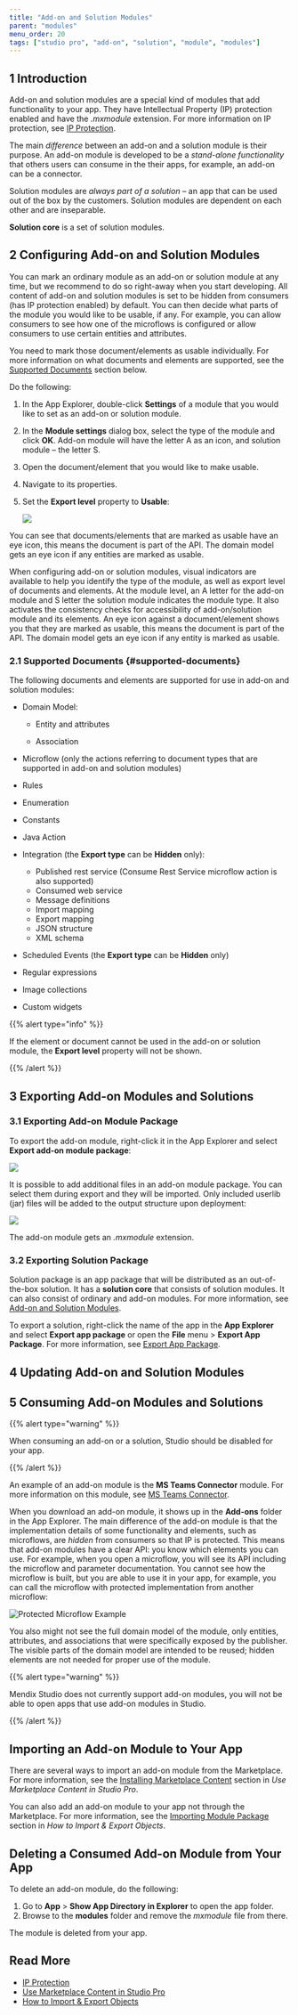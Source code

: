 ```yaml
---
title: "Add-on and Solution Modules"
parent: "modules"
menu_order: 20
tags: ["studio pro", "add-on", "solution", "module", "modules"]
---
```


## 1 Introduction

Add-on and solution modules are a special kind of modules that add functionality to your app. They have Intellectual Property (IP) protection enabled and have the *.mxmodule* extension. For more information on IP protection, see [IP Protection](/appstore/creating-content/sol-ip-protection). 

The main *difference* between an add-on and a solution module is their purpose. An add-on module is developed to be a *stand-alone functionality* that others users can consume in the their apps, for example, an add-on can be a connector. 

Solution modules are *always part of a solution* – an app that can be used out of the box by the customers. Solution modules are dependent on each other and are inseparable.  

**Solution core** is a set of solution modules. 

## 2 Configuring Add-on and Solution Modules

You can mark an ordinary module as an add-on or solution module at any time, but we recommend to do so right-away when you start developing. All content of add-on and solution modules is set to be hidden from consumers (has IP protection enabled) by default. You can then decide what parts of the module you would like to be usable, if any. For example, you can allow consumers to see how one of the microflows is configured or allow consumers to use certain entities and attributes. 

You need to mark those document/elements as usable individually. For more information on what documents and elements are supported, see the [Supported Documents](#supported-documents) section below. 

Do the following:

1. In the App Explorer, double-click **Settings** of a module that you would like to set as an add-on or solution module. 

2. In the **Module settings** dialog box, select the type of the module and click **OK**. Add-on module will have the letter A as an icon, and solution module – the letter S. 

3. Open the document/element that you would like to make usable.

2. Navigate to its properties.

3. Set the **Export level** property to **Usable**:

   ![](attachments/add-on-and-solution-modules/export-level-property.png)
   

You can see that documents/elements that are marked as usable have an eye icon, this means the document is part of the API. The domain model gets an eye icon if any entities are marked as usable. 

When configuring add-on or solution modules, visual indicators are available to help you identify the type of the module, as well as export level of documents and elements. At the module level, an A letter for the add-on module and S letter the solution module indicates the module type. It also activates the consistency checks for accessibility of add-on/solution module and its elements. An eye icon against a document/element shows you that they are marked as usable, this means the document is part of the API. The domain model gets an eye icon if any entity is marked as usable. 

### 2.1 Supported Documents {#supported-documents}

The following documents and elements are supported for use in add-on and solution modules:

* Domain Model:

    * Entity and attributes

    * Association
* Microflow (only the actions referring to document types that are supported in add-on and solution modules)
* Rules
* Enumeration
* Constants
* Java Action
* Integration (the **Export type** can be **Hidden** only):

    * Published rest service (Consume Rest Service microflow action is also supported)
    * Consumed web service
    * Message definitions
    * Import mapping
    * Export mapping
    * JSON structure
    * XML schema
* Scheduled Events (the **Export type** can be **Hidden** only)
* Regular expressions
* Image collections
* Custom widgets

{{% alert type="info" %}}

If the element or document cannot be used in the add-on or solution module, the **Export level** property will not be shown. 

{{% /alert %}}

## 3 Exporting Add-on Modules and Solutions

### 3.1 Exporting Add-on Module Package

To export the add-on module, right-click it in the App Explorer and select **Export add-on module package**: 

![](attachments/add-on-and-solution-modules/export-add-on.png)

It is possible to add additional files in an add-on module package. You can select them during export and they will be imported. Only included userlib (jar) files will be added to the output structure upon deployment:

![](attachments/add-on-and-solution-modules/select-depencencies-add-on-export.png)

The add-on module gets an *.mxmodule* extension.

### 3.2 Exporting Solution Package

Solution package is an app package that will be distributed as an out-of-the-box solution. It has a **solution core** that consists of solution modules. It can also consist of ordinary and add-on modules. For more information, see [Add-on and Solution Modules](add-on-and-solution-modules). 

To export a solution, right-click the name of the app in the **App Explorer** and select **Export app package** or open the **File** menu > **Export App Package**. For more information, see [Export App Package](export-app-package-dialog).

## 4 Updating Add-on and Solution Modules



## 5 Consuming Add-on Modules and Solutions

{{% alert type="warning" %}}

When consuming an add-on or a solution, Studio should be disabled for your app. 

{{% /alert %}}

An example of an add-on module is the **MS Teams Connector** module. For more information on this module, see [MS Teams Connector](/appstore/app-services/ms-teams-connector).

When you download an add-on module, it shows up in the **Add-ons** folder in the App Explorer. The main difference of the add-on module is that the implementation details of some functionality and elements, such as microflows, are *hidden* from consumers so that IP is protected. This means that add-on modules have a clear API: you know which elements you can use. For example, when you open a microflow, you will see its API including the microflow and parameter documentation. You cannot see how the microflow is built, but you are able to use it in your app, for example, you can call the microflow with protected implementation from another microflow:

![Protected Microflow Example](attachments/add-on-and-solution-modules/protected-microflow.png)

You also might not see the full domain model of the module, only entities, attributes, and associations that were specifically exposed by the publisher. The visible parts of the domain model are intended to be reused; hidden elements are not needed for proper use of the module.

{{% alert type="warning" %}}

Mendix Studio does not currently support add-on modules, you will not be able to open apps that use add-on modules in Studio.

{{% /alert %}}

## Importing an Add-on Module to Your App

There are several ways to import an add-on module from the Marketplace. For more information, see the [Installing Marketplace Content](/appstore/general/app-store-content#install) section in *Use Marketplace Content in Studio Pro*.

You can also add an add-on module to your app not through the Marketplace. For more information, see the [Importing Module Package](/howto/integration/importing-and-exporting-objects#import-module) section in *How to Import & Export Objects*. 

## Deleting a Consumed Add-on Module from Your App

To delete an add-on module, do the following:

1. Go to  **App** > **Show App Directory in Explorer** to open the app folder.
2. Browse to the **modules** folder and remove the *mxmodule* file from there.

The module is deleted from your app.

## Read More

* [IP Protection](/appstore/creating-content/sol-ip-protection)
* [Use Marketplace Content in Studio Pro](/appstore/general/app-store-content)
* [How to Import & Export Objects](/howto/integration/importing-and-exporting-objects)

